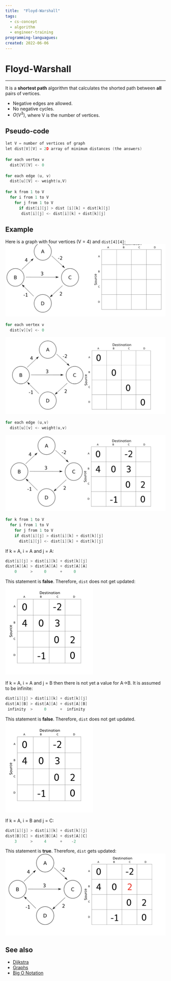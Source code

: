 ```yaml
---
title:  "Floyd-Warshall"
tags:
  - cs-concept
  - algorithm
  - engineer-training
programming-languagues:
created: 2022-06-06
---
```

# Floyd-Warshall
---
It is a **shortest path** algorithm that calculates the shorted path between **all** pairs of vertices.

- Negative edges are allowed.
- No negative cycles.
- $O(V^3)$, where V is the number of vertices.

## Pseudo-code
```c
let V = number of vertices of graph
let dist[V][V] = 2D array of minimum distances (the answers)

for each vertex v
  dist[V][V] <- 0

for each edge (u, v)
  dist[u][V] <- weight(u,V)

for k from 1 to V
  for i from 1 to V
    for j from 1 to V
      if dist[i][j] > dist [i][k] + dist[k][j]
       dist[i][j] <- dist[i][k] + dist[k][j]
```

## Example
Here is a graph with four vertices (V = 4) and `dist[4][4]`:
![](images/fw-graph1.png)

```c
for each vertex v
  dist[v][v] <- 0
```
![](images/fw-graph2.png)

```c
for each edge (u,v)
  dist[u][v] <- weight(u,v)
```
![](images/fw-graph3.png)

```c
for k from 1 to V
  for i from 1 to V
    for j from 1 to V
    if dist[i][j] > dist[i][k] + dist[k][j]
      dist[i][j] <- dist[i][k] + dist[k][j]
```

If k = A, i = A and j = A:
```c
dist[i][j] > dist[i][k] + dist[k][j]
dist[A][A] > dist[A][A] + dist[A][A]
    0      >     0      +     0
```

This statement is **false**. Therefore, `dist` does not get updated:
![](images/fw-graph4.png)

If k = A, i = A and j = B then there is not yet a value for A->B. It is assumed to be infinite:
```c
dist[i][j] > dist[i][k] + dist[k][j]
dist[A][B] > dist[A][A] + dist[A][B]
 infinity  >     0      +  infinity
```

This statement is **false**. Therefore, `dist` does not get updated.
![](images/fw-graph4.png)

If k = A, i = B and j = C:
```c
dist[i][j] > dist[i][k] + dist[k][j]
dist[B][C] > dist[B][A] + dist[A][C]
    3      >     4      +    -2
```

This statement is **true**. Therefore, `dist` gets updated:
![](images/fw-graph5.png)

## See also
- [Dijkstra](dijkstra-algorithm.md)
- [Graphs](graphs.md)
- [Big O Notation](big-o-notation.md)
